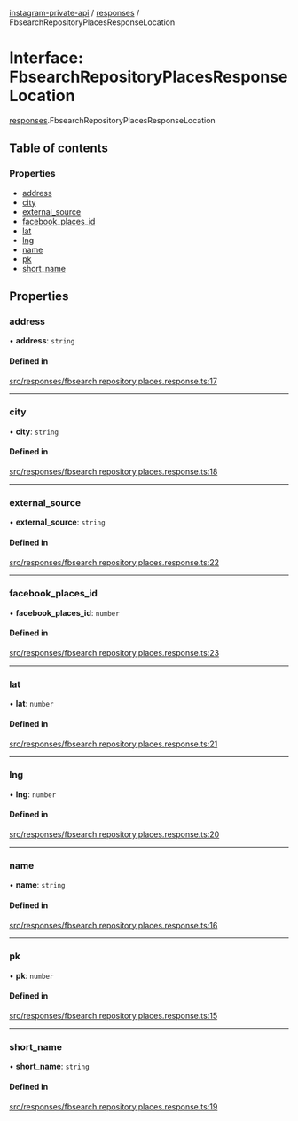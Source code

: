 [instagram-private-api](../../README.md) / [responses](../../modules/responses.md) / FbsearchRepositoryPlacesResponseLocation

# Interface: FbsearchRepositoryPlacesResponseLocation

[responses](../../modules/responses.md).FbsearchRepositoryPlacesResponseLocation

## Table of contents

### Properties

- [address](FbsearchRepositoryPlacesResponseLocation.md#address)
- [city](FbsearchRepositoryPlacesResponseLocation.md#city)
- [external\_source](FbsearchRepositoryPlacesResponseLocation.md#external_source)
- [facebook\_places\_id](FbsearchRepositoryPlacesResponseLocation.md#facebook_places_id)
- [lat](FbsearchRepositoryPlacesResponseLocation.md#lat)
- [lng](FbsearchRepositoryPlacesResponseLocation.md#lng)
- [name](FbsearchRepositoryPlacesResponseLocation.md#name)
- [pk](FbsearchRepositoryPlacesResponseLocation.md#pk)
- [short\_name](FbsearchRepositoryPlacesResponseLocation.md#short_name)

## Properties

### address

• **address**: `string`

#### Defined in

[src/responses/fbsearch.repository.places.response.ts:17](https://github.com/Nerixyz/instagram-private-api/blob/b3351b9/src/responses/fbsearch.repository.places.response.ts#L17)

___

### city

• **city**: `string`

#### Defined in

[src/responses/fbsearch.repository.places.response.ts:18](https://github.com/Nerixyz/instagram-private-api/blob/b3351b9/src/responses/fbsearch.repository.places.response.ts#L18)

___

### external\_source

• **external\_source**: `string`

#### Defined in

[src/responses/fbsearch.repository.places.response.ts:22](https://github.com/Nerixyz/instagram-private-api/blob/b3351b9/src/responses/fbsearch.repository.places.response.ts#L22)

___

### facebook\_places\_id

• **facebook\_places\_id**: `number`

#### Defined in

[src/responses/fbsearch.repository.places.response.ts:23](https://github.com/Nerixyz/instagram-private-api/blob/b3351b9/src/responses/fbsearch.repository.places.response.ts#L23)

___

### lat

• **lat**: `number`

#### Defined in

[src/responses/fbsearch.repository.places.response.ts:21](https://github.com/Nerixyz/instagram-private-api/blob/b3351b9/src/responses/fbsearch.repository.places.response.ts#L21)

___

### lng

• **lng**: `number`

#### Defined in

[src/responses/fbsearch.repository.places.response.ts:20](https://github.com/Nerixyz/instagram-private-api/blob/b3351b9/src/responses/fbsearch.repository.places.response.ts#L20)

___

### name

• **name**: `string`

#### Defined in

[src/responses/fbsearch.repository.places.response.ts:16](https://github.com/Nerixyz/instagram-private-api/blob/b3351b9/src/responses/fbsearch.repository.places.response.ts#L16)

___

### pk

• **pk**: `number`

#### Defined in

[src/responses/fbsearch.repository.places.response.ts:15](https://github.com/Nerixyz/instagram-private-api/blob/b3351b9/src/responses/fbsearch.repository.places.response.ts#L15)

___

### short\_name

• **short\_name**: `string`

#### Defined in

[src/responses/fbsearch.repository.places.response.ts:19](https://github.com/Nerixyz/instagram-private-api/blob/b3351b9/src/responses/fbsearch.repository.places.response.ts#L19)
